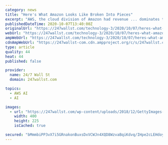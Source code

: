 ```yaml
---
category: news
title: "Here's What Amazon Looks Like Broken Into Pieces"
excerpt: "AWS, the cloud division of Amazon had revenue ... dominates the market for artificial intelligence products that consumers use in their homes. Amazon also sells computers, e-readers and streaming ..."
publishedDateTime: 2020-10-07T13:40:00Z
originalUrl: "https://247wallst.com/technology-3/2020/10/07/heres-what-amazon-looks-like-broken-into-pieces/"
webUrl: "https://247wallst.com/technology-3/2020/10/07/heres-what-amazon-looks-like-broken-into-pieces/"
ampWebUrl: "https://247wallst.com/technology-3/2020/10/07/heres-what-amazon-looks-like-broken-into-pieces/amp/"
cdnAmpWebUrl: "https://247wallst-com.cdn.ampproject.org/c/s/247wallst.com/technology-3/2020/10/07/heres-what-amazon-looks-like-broken-into-pieces/amp/"
type: article
quality: 44
heat: 44
published: false

provider:
  name: 24/7 Wall St
  domain: 247wallst.com

topics:
  - AWS AI
  - AI

images:
  - url: "https://247wallst.com/wp-content/uploads/2018/12/GettyImages-696675012-e1544820329339.jpg?w=400"
    width: 400
    height: 225
    isCached: true

secured: "bMmmbiPP3vX7i5GRnakonBuxsDxVCWJn4XQD8WzvaBqiKdvq/IHpe2cLEHdoydjABEz966Bx+DvvQUpyvL0RZ9ug9DgAipDaED3i+Ma0IUXrPgSNZWMc4PpzRwhBnriomsgXUVGmKTyfgefEtybsrImDo+L4RycM1gp2tSMAfaen35IBB0n/jONeeIQPNrxK5M9mivwzmQ6J9TE/0Fvea4o8x2V7WMXo+3ISY7yUDahixHJwOH8hC4B8r3zZCc4bxyMrMR/R20BuVd6smK3rhnomXuVydfhjCOKEfDhkNPVFQ6pvHigI4aF666MClSLZWvSsD78v1bUTaC9o2kpxzJ38uxfjp18UgEsVCQNnI0o=;TIjQWEmj/IYA/nfGCO+DlA=="
---
```


